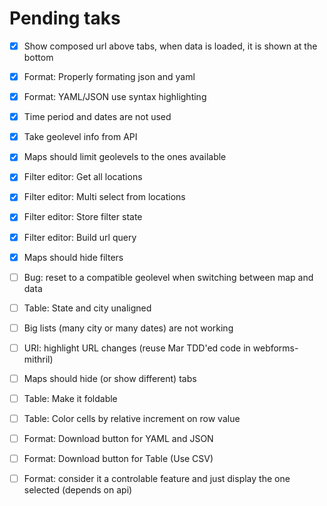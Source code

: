 # Pending taks

- [x] Show composed url above tabs, when data is loaded, it is shown at the bottom
- [x] Format: Properly formating json and yaml
- [x] Format: YAML/JSON use syntax highlighting
- [x] Time period and dates are not used
- [x] Take geolevel info from API
- [x] Maps should limit geolevels to the ones available
- [x] Filter editor: Get all locations
- [x] Filter editor: Multi select from locations
- [x] Filter editor: Store filter state
- [x] Filter editor: Build url query
- [x] Maps should hide filters
- [ ] Bug: reset to a compatible geolevel when switching between map and data
- [ ] Table: State and city unaligned
- [ ] Big lists (many city or many dates) are not working
- [ ] URI: highlight URL changes (reuse Mar TDD'ed code in webforms-mithril)
- [ ] Maps should hide (or show different) tabs
- [ ] Table: Make it foldable
- [ ] Table: Color cells by relative increment on row value
- [ ] Format: Download button for YAML and JSON
- [ ] Format: Download button for Table (Use CSV)
- [ ] Format: consider it a controlable feature and just display the one selected (depends on api)


